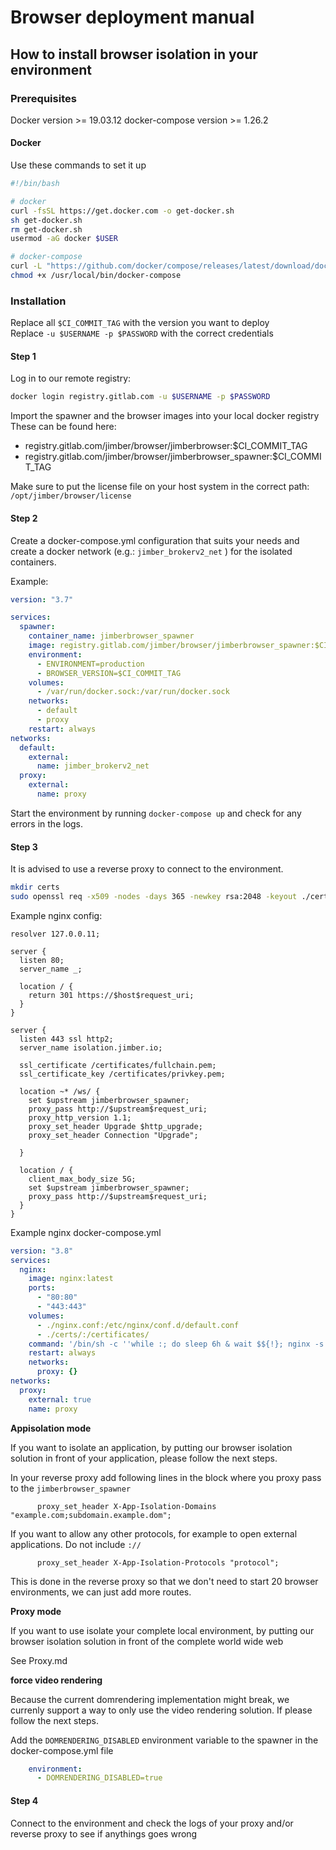 # Browser deployment manual

## How to install browser isolation in your environment

### Prerequisites

Docker version >= 19.03.12
docker-compose version >= 1.26.2

#### Docker

Use these commands to set it up

```bash
#!/bin/bash

# docker
curl -fsSL https://get.docker.com -o get-docker.sh
sh get-docker.sh
rm get-docker.sh
usermod -aG docker $USER

# docker-compose
curl -L "https://github.com/docker/compose/releases/latest/download/docker-compose-$(uname -s)-$(uname -m)" -o /usr/local/bin/docker-compose
chmod +x /usr/local/bin/docker-compose
```

### Installation

Replace all `$CI_COMMIT_TAG` with the version you want to deploy  
Replace `-u $USERNAME -p $PASSWORD` with the correct credentials

#### Step 1

Log in to our remote registry:

```bash
docker login registry.gitlab.com -u $USERNAME -p $PASSWORD
```

Import the spawner and the browser images into your local docker registry  
These can be found here:

- registry.gitlab.com/jimber/browser/jimberbrowser:$CI_COMMIT_TAG
- registry.gitlab.com/jimber/browser/jimberbrowser_spawner:$CI_COMMIT_TAG

Make sure to put the license file on your host system in the correct path: `/opt/jimber/browser/license`

#### Step 2

Create a docker-compose.yml configuration that suits your needs and create a docker network (e.g.: `jimber_brokerv2_net` ) for the isolated containers.

Example:

```yaml
version: "3.7"

services:
  spawner:
    container_name: jimberbrowser_spawner
    image: registry.gitlab.com/jimber/browser/jimberbrowser_spawner:$CI_COMMIT_TAG
    environment:
      - ENVIRONMENT=production
      - BROWSER_VERSION=$CI_COMMIT_TAG
    volumes:
      - /var/run/docker.sock:/var/run/docker.sock
    networks:
      - default
      - proxy
    restart: always
networks:
  default:
    external:
      name: jimber_brokerv2_net
  proxy:
    external:
      name: proxy
```

Start the environment by running `docker-compose up` and check for any errors in the logs.

#### Step 3

It is advised to use a reverse proxy to connect to the environment.

```bash
mkdir certs
sudo openssl req -x509 -nodes -days 365 -newkey rsa:2048 -keyout ./certs/nginx-selfsigned.key -out ./certs/nginx-selfsigned.crt
```

Example nginx config:

```nginx
resolver 127.0.0.11;

server {
  listen 80;
  server_name _;

  location / {
    return 301 https://$host$request_uri;
  }
}

server {
  listen 443 ssl http2;
  server_name isolation.jimber.io;

  ssl_certificate /certificates/fullchain.pem;
  ssl_certificate_key /certificates/privkey.pem;

  location ~* /ws/ {
    set $upstream jimberbrowser_spawner;
    proxy_pass http://$upstream$request_uri;
    proxy_http_version 1.1;
    proxy_set_header Upgrade $http_upgrade;
    proxy_set_header Connection "Upgrade";

  }

  location / {
    client_max_body_size 5G;
    set $upstream jimberbrowser_spawner;
    proxy_pass http://$upstream$request_uri;
  }
}

```

Example nginx docker-compose.yml

```yaml
version: "3.8"
services:
  nginx:
    image: nginx:latest
    ports:
      - "80:80"
      - "443:443"
    volumes:
      - ./nginx.conf:/etc/nginx/conf.d/default.conf
      - ./certs/:/certificates/
    command: '/bin/sh -c ''while :; do sleep 6h & wait $${!}; nginx -s reload; done & nginx -g "daemon off;"'''
    restart: always
    networks:
      proxy: {}
networks:
  proxy:
    external: true
    name: proxy
```

**Appisolation mode**

If you want to isolate an application, by putting our browser isolation solution in front of your application, please follow the next steps.

In your reverse proxy add following lines in the block where you proxy pass to the `jimberbrowser_spawner`

```nginx
	  proxy_set_header X-App-Isolation-Domains "example.com;subdomain.example.dom";
```

If you want to allow any other protocols, for example to open external applications.
Do not include `://`

```nginx
	  proxy_set_header X-App-Isolation-Protocols "protocol";
```

This is done in the reverse proxy so that we don't need to start 20 browser environments, we can just add more routes.

**Proxy mode**

If you want to use isolate your complete local environment, by putting our browser isolation solution in front of the complete world wide web

See Proxy.md

**force video rendering**

Because the current domrendering implementation might break, we currenly support a way to only use the video rendering solution. If please follow the next steps.

Add the `DOMRENDERING_DISABLED` environment variable to the spawner in the docker-compose.yml file
```yaml
    environment:
      - DOMRENDERING_DISABLED=true
```

#### Step 4

Connect to the environment and check the logs of your proxy and/or reverse proxy to see if anythings goes wrong
